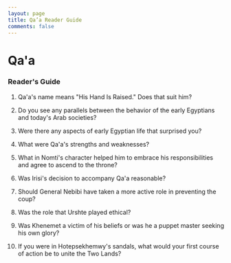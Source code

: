 ```yaml
---
layout: page
title: Qa’a Reader Guide
comments: false
---
```

# Qa'a

### Reader's Guide

1. Qa'a's name means "His Hand Is Raised." Does that suit him?

2. Do you see any parallels between the behavior of the early Egyptians and today's Arab societies? 

3. Were there any aspects of early Egyptian life that surprised you?

4. What were Qa'a's strengths and weaknesses? 

5. What in Nomti's character helped him to embrace his responsibilities and agree to ascend to the throne? 

6. Was Irisi's decision to accompany Qa'a reasonable? 

7. Should General Nebibi have taken a more active role in preventing the coup?

8. Was the role that Urshte played ethical?

9. Was Khenemet a victim of his beliefs or was he a puppet master seeking his own glory?

10. If you were in Hotepsekhemwy's sandals, what would your first course of action be to unite the Two Lands?

